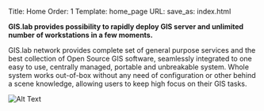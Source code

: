Title: Home
Order: 1
Template: home_page
URL:
save_as: index.html

__GIS.lab provides possibility to rapidly deploy GIS server and unlimited number of workstations in a few moments.__

GIS.lab network provides complete set of general purpose services and the best collection of Open Source GIS software, seamlessly integrated to one easy to use, centrally managed, portable and unbreakable system. Whole system works out-of-box without any need of configuration or other behind a scene knowledge, allowing users to keep high focus on their GIS tasks.

![Alt Text]({filename}/images/gislab-architecture.png)
